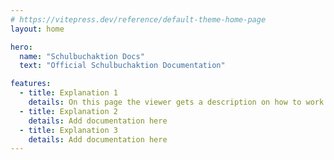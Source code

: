 ```yaml
---
# https://vitepress.dev/reference/default-theme-home-page
layout: home

hero:
  name: "Schulbuchaktion Docs"
  text: "Official Schulbuchaktion Documentation"

features:
  - title: Explanation 1
    details: On this page the viewer gets a description on how to work with our projekt
  - title: Explanation 2
    details: Add documentation here
  - title: Explanation 3
    details: Add documentation here
---
```



